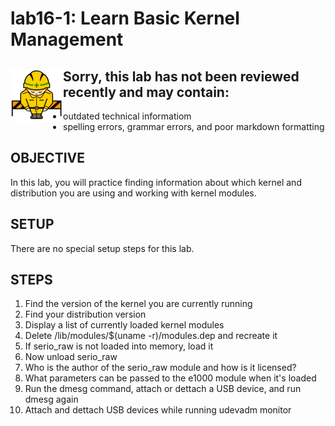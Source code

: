 # lab16-1: Learn Basic Kernel Management
## <img align="left" src="../images/ConstructionSign.png">Sorry, this lab has not been reviewed recently and may contain:
  - outdated technical informatiom
  - spelling errors, grammar errors, and poor markdown formatting

## OBJECTIVE

In this lab, you will practice finding information about which kernel and 
distribution you are using and working with kernel modules.

## SETUP

There are no special setup steps for this lab.

## STEPS

 1.  Find the version of the kernel you are currently running
 2.  Find your distribution version
 3.  Display a list of currently loaded kernel modules
 4.  Delete /lib/modules/$(uname -r)/modules.dep and recreate it
 5.  If serio_raw is not loaded into memory, load it
 6.  Now unload serio_raw
 7.  Who is the author of the serio_raw module and how is it licensed?
 8.  What parameters can be passed to the e1000 module when it's loaded
 9.  Run the dmesg command, attach or dettach a USB device, and run dmesg again
10.  Attach and dettach USB devices while running udevadm monitor
